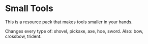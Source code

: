 # Small Tools
This is a resource pack that makes tools smaller in your hands.

Changes every type of: shovel, pickaxe, axe, hoe, sword. Also: bow, crossbow, trident.
